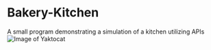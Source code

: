 # Bakery-Kitchen
A small program demonstrating a simulation of a kitchen utilizing APIs
![Image of Yaktocat](https://images.pexels.com/photos/2253643/pexels-photo-2253643.jpeg?auto=compress&cs=tinysrgb&h=750&w=1260)
